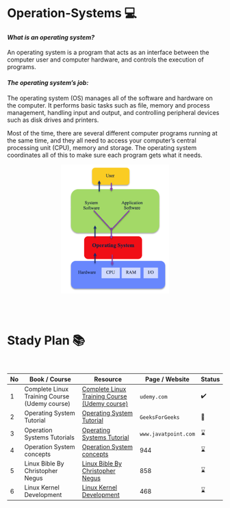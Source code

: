# Operation-Systems  💻
#### _What is an operating system?_ 
An operating system is a program that acts as an interface between the computer user and computer hardware, and controls the execution of programs.

#### _The operating system’s job:_ 
The operating system (OS) manages all of the software and hardware on the computer. It performs basic tasks such as file, memory and process management, handling input and output, and controlling peripheral devices such as disk drives and printers.

Most of the time, there are several different computer programs running at the same time, and they all need to access your computer’s central processing unit (CPU), memory and storage. The operating system coordinates all of this to make sure each program gets what it needs.

<p align="center">
     <img src="https://github.com/abbos0123/Operation-Systems/blob/main/images/os-image-1.png" alt="OS IMAGE" style="height: 50%; width:50%;"/>
</p>

<br/>
<br/>

# Stady Plan 📚

<br/>

|No|Book / Course|Resource|Page / Website|Status|
|--|----|--------|----|------|
|1|Complete Linux Training Course (Udemy course)|[Complete Linux Training Course (Udemy course)](https://www.udemy.com/course/complete-linux-training-course-to-get-your-dream-it-job/)|```udemy.com```|:heavy_check_mark:|
|2|Operating System Tutorial|[Operating System Tutorial](https://www.geeksforgeeks.org/operating-systems/?ref=ghm)|```GeeksForGeeks```|:book:|
|3|Operation Systems Tutorials|[Operating Systems Tutorial](https://www.javatpoint.com/operating-system)|```www.javatpoint.com```|:hourglass:|
|4| Operation System concepts|[Operation System concepts](https://github.com/abbos0123/Operation-Systems/tree/main/Operating%20System%20Concepts)|944|:hourglass:|
|5|Linux Bible By Christopher Negus|[Linux Bible By Christopher Negus](https://github.com/abbos0123/Operation-Systems/tree/main/Linux%20Bible%20By%20Christopher%20Negus)|858|:hourglass:|
|6|Linux Kernel Development|[Linux Kernel Development](https://github.com/abbos0123/Operation-Systems/tree/main/Linux%20Kernel%20Development%2C%203rd%20Edition)|468|:hourglass:|
    
<br />
<br />
<br />
